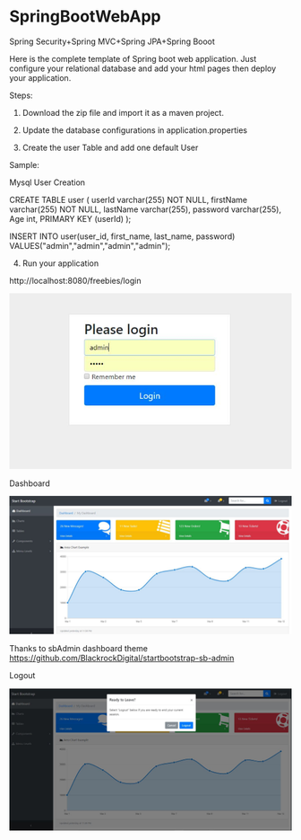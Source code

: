# SpringBootWebApp
Spring Security+Spring MVC+Spring JPA+Spring Booot

Here is the complete template of Spring boot web application. Just configure your relational database and add your html pages then deploy your application.

Steps:

1) Download the zip file and import it as a maven project.

2) Update the database configurations in application.properties

3) Create the user Table and add one default User

Sample:

Mysql User Creation

CREATE TABLE user (
    userId varchar(255) NOT NULL,
    firstName varchar(255) NOT NULL,
    lastName varchar(255),
	password varchar(255),
    Age int,
    PRIMARY KEY (userId)
);


INSERT INTO user(user_id, first_name, last_name, password) VALUES("admin","admin","admin","admin");


4) Run your application

http://localhost:8080/freebies/login

![Alt text](/screens/login.JPG?raw=true "Login")

Dashboard

![Alt text](/screens/dashboard.JPG?raw=true "Dashboard")

Thanks to sbAdmin dashboard theme https://github.com/BlackrockDigital/startbootstrap-sb-admin

Logout

![Alt text](/screens/logout.JPG?raw=true "Logout")












